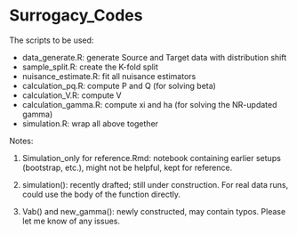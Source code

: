 # Surrogacy_Codes

The scripts to be used:

- data_generate.R: generate Source and Target data with distribution shift
- sample_split.R: create the K-fold split
- nuisance_estimate.R: fit all nuisance estimators
- calculation_pq.R: compute P and Q (for solving beta)
- calculation_V.R: compute V
- calculation_gamma.R: compute xi and ha (for solving the NR-updated gamma)
- simulation.R: wrap all above together
 
Notes:

1. Simulation_only for reference.Rmd: notebook containing earlier setups (bootstrap, etc.), might not be helpful, kept for reference.

2. simulation(): recently drafted; still under construction. For real data runs, could use the body of the function directly.

3. Vab() and new_gamma(): newly constructed, may contain typos. Please let me know of any issues.




